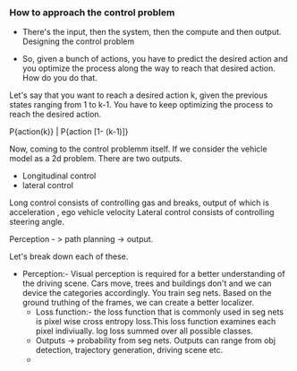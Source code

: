 ### How to approach the control problem 

- There's the input, then the system, then the compute and then output.
Designing the control problem 

- So, given a bunch of actions, you have to predict the desired action and you optimize the process along the way to reach that desired action. How do you do that.

Let's say that you want to reach a desired action k, given the previous states ranging from 1 to k-1. You have to keep optimizing the process to reach the desired action.

P{action(k)} | P{action [1- (k-1)]}

Now, coming to the control problemm itself. 
If we consider the vehicle model as a 2d problem. There are two outputs. 
- Longitudinal control
- lateral control

Long control consists of controlling gas and breaks, output of which is acceleration , ego vehicle velocity
Lateral control consists of controlling steering angle.

Perception - > path planning -> output.

Let's break down each of these.
- Perception:- Visual perception is required for a better understanding of the driving scene. Cars move, trees and buildings don't and we can device the categories accordingly. You train seg nets. Based on the ground truthing of the frames, we can create a better localizer. 
  - Loss function:- the loss function that is commonly used in seg nets is pixel wise cross entropy loss.This loss function examines each pixel indiviually. log loss summed over all possible classes.
  - Outputs -> probability from seg nets. Outputs can range from obj detection, trajectory generation, driving scene etc.
  - 
